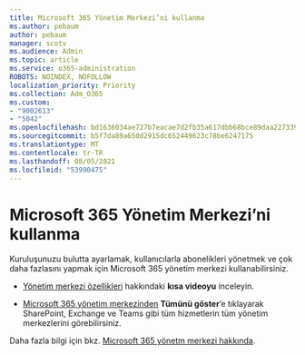 ```yaml
---
title: Microsoft 365 Yönetim Merkezi’ni kullanma
ms.author: pebaum
author: pebaum
manager: scotv
ms.audience: Admin
ms.topic: article
ms.service: o365-administration
ROBOTS: NOINDEX, NOFOLLOW
localization_priority: Priority
ms.collection: Adm_O365
ms.custom:
- "9002613"
- "5042"
ms.openlocfilehash: bd1636034ae727b7eacae7d2fb35a617dbb68bce89daa227339143b735f2a884
ms.sourcegitcommit: b5f7da89a650d2915dc652449623c78be6247175
ms.translationtype: MT
ms.contentlocale: tr-TR
ms.lasthandoff: 08/05/2021
ms.locfileid: "53990475"
---
```

# <a name="using-the-microsoft-365-admin-center"></a>Microsoft 365 Yönetim Merkezi’ni kullanma

Kuruluşunuzu bulutta ayarlamak, kullanıcılarla abonelikleri yönetmek ve çok daha fazlasını yapmak için Microsoft 365 yönetim merkezi kullanabilirsiniz.

- [Yönetim merkezi özellikleri](https://www.microsoft.com/videoplayer/embed/RWfvDL) hakkındaki **kısa videoyu** inceleyin.

- [Microsoft 365 yönetim merkezinden](https://admin.microsoft.com/AdminPortal/Home#/homepage) **Tümünü göster**’e tıklayarak SharePoint, Exchange ve Teams gibi tüm hizmetlerin tüm yönetim merkezlerini görebilirsiniz.

Daha fazla bilgi için bkz. [Microsoft 365 yönetm merkezi hakkında](https://docs.microsoft.com/microsoft-365/admin/admin-overview/about-the-admin-center).
